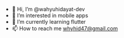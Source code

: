 - 👋 Hi, I’m @wahyuhidayat-dev
- 👀 I’m interested in mobile apps
- 🌱 I’m currently learning flutter
- 📫 How to reach me whyhid47@gmail.com

<!---
wahyuhidayat-dev/wahyuhidayat-dev is a ✨ special ✨ repository because its `README.md` (this file) appears on your GitHub profile.
You can click the Preview link to take a look at your changes.
--->
